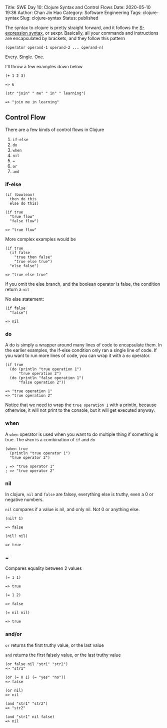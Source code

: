 Title: SWE Day 10: Clojure Syntax and Control Flows
Date: 2020-05-10 19:36
Author: Chan Jin Hao
Category: Software Engineering
Tags: clojure-syntax
Slug: clojure-syntax
Status: published


The syntax to clojure is pretty straight forward, and it follows the [S-expression syntax](https://www.computerhope.com/jargon/s/s-expression.htm), or sexpr. Basically, all your commands and instructions are encapsulated by brackets, and they follow this pattern

`(operator operand-1 operand-2 ... operand-n)`

Every. Single. One.

I'll throw a few examples down below

`(+ 1 2 3)`

`=> 6`

`(str "join" " me" " in" " learning")`

`=> "join me in learning"`

## Control Flow

There are a few kinds of control flows in Clojure

1. `if-else`
2. `do`
3. `when`
4. `nil`
5. `=`
5. `or`
6. `and`

### if-else

```
(if (boolean)
  then do this
  else do this)
```

```
(if true
  "true flow"
  "false flow")

=> "true flow"
```

More complex examples would be

```
(if true
  (if false
    "true then false"
    "true else true")
  "else false")

=> "true else true"
```

If you omit the else branch, and the boolean operator is false, the condition return a `nil`

No else statement:

```
(if false
  "false")

=> nil
```

### do

A do is simply a wrapper around many lines of code to encapsulate them. In the earlier examples, the if-else condition only ran a single line of code. If you want to run more lines of code, you can wrap it with a `do` operator.

```
(if true
  (do (println "true operation 1")
      "true operation 2")
  (do (println "false operation 1")
      "false operation 2"))

=> "true operation 1"
=> "true operation 2"
```

Notice that we need to wrap the `true operation 1` with a println, because otherwise, it will not print to the console, but it will get executed anyway.

### when

A `when` operator is used when you want to do multiple thing if something is true. The `when` is a combination of `if` and `do`

```
(when true
  (println "true operator 1")
  "true operator 2")

; => "true operator 1"
; => "true operator 2"
```

### nil

In clojure, `nil` and `false` are falsey, everything else is truthy, even a 0 or negative numbers.

`nil` compares if a value is nil, and only nil. Not 0 or anything else.

```
(nil? 1)

=> false

(nil? nil)

=> true
```

### =

Compares equality between 2 values

```
(= 1 1)

=> true

(= 1 2)

=> false

(= nil nil)

=> true
```

### and/or

`or` returns the first truthy value, or the last value

`and` returns the first falsely value, or the last truthy value

```
(or false nil "str1" "str2")
=> "str1"

(or (= 0 1) (= "yes" "no"))
=> false

(or nil)
=> nil
```

```
(and "str1" "str2")
=> "str2"

(and "str1" nil false)
=> nil
```
